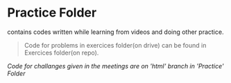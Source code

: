 # Practice Folder

contains codes written while learning from videos and doing other practice.

> Code for problems in exercices folder(on drive) can be found in Exercices folder(on repo).

*Code for challanges given in the meetings are on 'html' branch in 'Practice' Folder*
